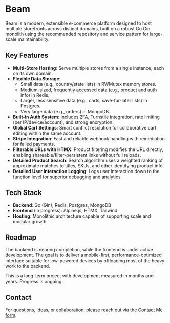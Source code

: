 # Beam

Beam is a modern, extensible e-commerce platform designed to host multiple storefronts across distinct domains, built on a robust Go Gin monolith using the recommended repository and service pattern for large-scale maintainability.

## Key Features

- **Multi-Store Hosting**: Serve multiple stores from a single instance, each on its own domain.
- **Flexible Data Storage**:
  - Small data (e.g., country/state lists) in RWMutex memory stores.
  - Medium-sized, frequently accessed data (e.g., product and auth info) in Redis.
  - Larger, less sensitive data (e.g., carts, save-for-later lists) in Postgres.
  - Very large data (e.g., orders) in MongoDB.
- **Built-in Auth System**: Includes 2FA, Turnstile integration, rate limiting (per IP/device/account), and strong encryption.
- **Global Cart Settings**: Smart conflict resolution for collaborative cart editing within the same account.
- **Stripe Integration**: Fast and reliable webhook handling with remediation for failed payments.
- **Filterable URLs with HTMX**: Product filtering modifies the URL directly, enabling shareable/filter-persistent links without full reloads.
- **Detailed Product Search**: Search algorithm uses a weighted ranking of approximate matches to titles, SKUs, and other identifying product info.
- **Detailed User Interaction Logging**: Logs user interaction down to the function level for superior debugging and analytics.

## Tech Stack

- **Backend**: Go (Gin), Redis, Postgres, MongoDB
- **Frontend** (in progress): Alpine.js, HTMX, Tailwind
- **Hosting**: Monolithic architecture capable of supporting scale and modular growth

## Roadmap

The backend is nearing completion, while the frontend is under active development. The goal is to deliver a mobile-first, performance-optimized interface suitable for low-powered devices by offloading most of the heavy work to the backend.

This is a long-term project with development measured in months and years. Progress is ongoing.

## Contact

For questions, ideas, or collaboration, please reach out via the [Contact Me form](https://kopatsis.com/#contact).
